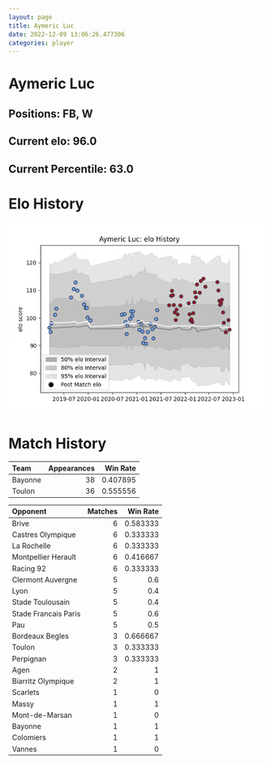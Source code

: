 ```yaml
---  
layout: page  
title: Aymeric Luc  
date: 2022-12-09 13:06:26.477306  
categories: player  
---
```

# Aymeric Luc

## Positions: FB, W

## Current elo: 96.0

## Current Percentile: 63.0

# Elo History


![elo history](history_AymericLuc.png)
# Match History


| Team    |   Appearances |   Win Rate |
|:--------|--------------:|-----------:|
| Bayonne |            38 |   0.407895 |
| Toulon  |            36 |   0.555556 |

| Opponent             |   Matches |   Win Rate |
|:---------------------|----------:|-----------:|
| Brive                |         6 |   0.583333 |
| Castres Olympique    |         6 |   0.333333 |
| La Rochelle          |         6 |   0.333333 |
| Montpellier Herault  |         6 |   0.416667 |
| Racing 92            |         6 |   0.333333 |
| Clermont Auvergne    |         5 |   0.6      |
| Lyon                 |         5 |   0.4      |
| Stade Toulousain     |         5 |   0.4      |
| Stade Francais Paris |         5 |   0.6      |
| Pau                  |         5 |   0.5      |
| Bordeaux Begles      |         3 |   0.666667 |
| Toulon               |         3 |   0.333333 |
| Perpignan            |         3 |   0.333333 |
| Agen                 |         2 |   1        |
| Biarritz Olympique   |         2 |   1        |
| Scarlets             |         1 |   0        |
| Massy                |         1 |   1        |
| Mont-de-Marsan       |         1 |   0        |
| Bayonne              |         1 |   1        |
| Colomiers            |         1 |   1        |
| Vannes               |         1 |   0        |